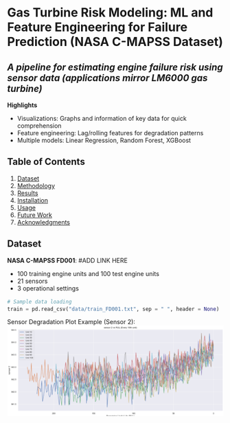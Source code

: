 # Gas Turbine Risk Modeling: ML and Feature Engineering for Failure Prediction (NASA C-MAPSS Dataset)

## *A pipeline for estimating engine failure risk using sensor data (applications mirror LM6000 gas turbine)*

**Highlights**
- Visualizations: Graphs and information of key data for quick comprehension
- Feature engineering: Lag/rolling features for degradation patterns
- Multiple models: Linear Regression, Random Forest, XGBoost

## Table of Contents
1. [Dataset](#dataset)
2. [Methodology](#methodology)
3. [Results](#results)
4. [Installation](#installation)
5. [Usage](#usage)
6. [Future Work](#future-work)
7. [Acknowledgments](#acknowledgments)

## Dataset
**NASA C-MAPSS FD001**: #ADD LINK HERE
- 100 training engine units and 100 test engine units
- 21 sensors
- 3 operational settings

```python
# Sample data loading
train = pd.read_csv("data/train_FD001.txt", sep = " ", header = None)
```
Sensor Degradation Plot Example (Sensor 2): ![Sensor Degradation Plot](/sensor_2_visualization.png)
